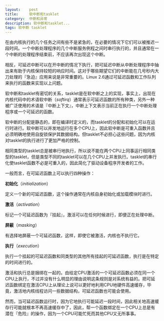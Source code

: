 ```yaml
---
layout:    post
title:     软中断和tasklet
category:  中断和异常
description: 软中断和tasklet...
tags: 软中断 tasklet
---
```

在由内核执行的几个任务之间有些不是紧急的，在必要的情况下它们可以被推迟一段时间。一个中断处理程序的几个中断服务例程之间时串行执行的，并且通常在一个中断的处理程序结束前，不应该再次出现这个中断。

相反，可延迟中断可以在开中断的情况下执行，把可延迟中断从中断处理程序中抽出来有助于内核保持较短的响应时间。这对于哪些期望它们的中断能在几号秒内大刀处理的『急迫』应用来说是非常重要的。Linux 2.6通过可延迟函数和工作队列来执行的函数来实现以上问题。

软中断和tasklet有密切的关系，tasklet是在软中断之上的实现，事实上，出现在内核代码中的术语软中断（*softirq*）通常表示可延迟函数的所有种类，另外一种被广泛使用的术语是『中断上下文』，中断上下文表示当前正在执行一个中断处理程序或一个可延迟的函数。

软中断的分配是静态的，即在编译时定义的，而tasklet的分配和初始化可以在运行时进行。软中断可以并发地运行在多个CPU上，因此软中断是可重入函数并且必须明确地使用自旋锁保护其数据结构。但tasklet不必担心这些问题，因为内核对tasklet的执行进行了更加严格的控制。

相同类型的tasklet总是被串行地执行，所以说不能在两个CPU上同事运行相同类型的tasklet，但是类型不同的tasklet可以在几个CPU上并发执行。tasklet的串行化使tasklet函数不必是可重入的，因此简化了驱动设备程序开发者的工作。

一般而言，在可延迟函数上可以执行四种操作：

**初始化**（*initialization*）

定义一个新的可延迟函数，这个操作通常在内核自身初始化或加载模块时进行。

**激活**（*activation*）

标记一个可延迟函数为『挂起』，激活可以在任何时候进行，即便正在处理中断。

**屏蔽**（*masking*）

有选择地屏蔽一个可延迟函数，这样，即使它被激活，内核也不执行它。

**执行**（*execution*）

执行一个挂起的可延迟函数和同类型的其他所有挂起的可延迟函数，执行是在特定的时间进行的。

激活和执行总是捆绑在一起的。由给定CPU激活的一个可延迟函数必须在同一个CPU上执行，不过并没有什么明显的理由说明这条规则是对系统有益的。把可延迟函数绑定在激活CPU上从理论上说可以更好地利用CPU地硬件高速缓存，毕竟，激活地内核线程访问一些数据结构，可延迟函数也可能会使用。

然而，当可延迟函数运行时，因为它地执行可能延迟一段时间，因此相关地高速缓存行可能就根本不再高速缓存中了，因此，帮一个函数绑定在一个CPU上总是有潜在『危险』的操作，因为一个CPU可能忙死而其他CPU又无所事事。